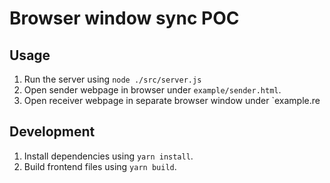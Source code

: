 # Browser window sync POC

## Usage

1. Run the server using `node ./src/server.js`
2. Open sender webpage in browser under `example/sender.html`.
3. Open receiver webpage in separate browser window under `example.re

## Development

1. Install dependencies using `yarn install`.
2. Build frontend files using `yarn build`.
